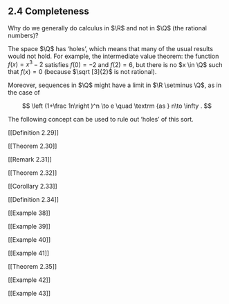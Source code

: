 ## 2.4 Completeness

Why do we generally do calculus in $\R$ and not in $\Q$ (the rational numbers)?

The space $\Q$ has ‘holes’, which means that many of the usual results would not hold. For example, the intermediate value theorem: the function $f(x) = x^3 - 2$ satisfies $f(0) = -2$ and $f(2) = 6$, but there is no $x \in \Q$ such that $f(x) = 0$ (because $\sqrt [3]{2}$ is not rational).

Moreover, sequences in $\Q$ might have a limit in $\R \setminus \Q$, as in the case of

$$ \left (1+\frac 1n\right )^n \to e \quad \textrm {as } n\to \infty . $$

The following concept can be used to rule out ‘holes’ of this sort.

[[Definition 2.29]]

[[Theorem 2.30]]

[[Remark 2.31]]

[[Theorem 2.32]]

[[Corollary 2.33]]

[[Definition 2.34]]

[[Example 38]]

[[Example 39]]

[[Example 40]]

[[Example 41]]

[[Theorem 2.35]]

[[Example 42]]

[[Example 43]]
